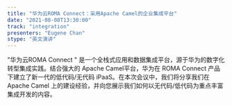 ```yaml
---
title: "华为云ROMA Connect：采用Apache Camel的企业集成平台"
date: "2021-08-08T13:30:00" 
track: "integration"
presenters: "Eugene Chan"
stype: "英文演讲"
---
```


"华为云ROMA Connect " 是一个全栈式应用和数据集成平台，源于华为的数字化转型集成实践。结合强大的 Apache Camel平台，华为在 ROMA Connect 产品下建立了新一代的低代码/无代码 iPaaS。在本次会议中，我们将分享我们在 Apache Camel 上的建设经验，并向您展示我们如何以无代码/低代码为重点丰富集成开发的内容。

